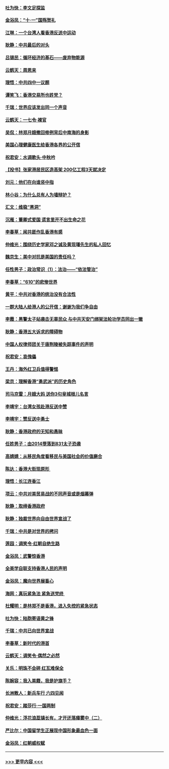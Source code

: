 #### [吐为快：李文足探监](../pages/nsc993/n11509622.md?t=09100122) 
#### [金浴凤：“十‧一”国殇贺礼](../pages/nsc993/n11509593.md?t=09100122) 
#### [江琳：一个台湾人看香港反送中运动](../pages/nsc993/n11509211.md?t=09100122) 
#### [耿静：中共最后的对头](../pages/nsc993/n11508308.md?t=09100122) 
#### [吕锡民：循环经济的基石——废弃物能源](../pages/nsc993/n11508212.md?t=09100122) 
#### [云鹤天：周恩来](../pages/nsc993/n11508055.md?t=09100122) 
#### [理悟：中共四中一议题](../pages/nsc993/n11507782.md?t=09100122) 
#### [谭笑飞：香港交易所也姓党？](../pages/nsc993/n11507753.md?t=09100122) 
#### [千瑞：世界应该发出同一个声音](../pages/nsc993/n11507290.md?t=09100122) 
#### [云鹤天：一七令‧裸官](../pages/nsc993/n11507177.md?t=09100122) 
#### [吴侃：林郑月娥撤回修例背后中南海的身影](../pages/nsc993/n11506876.md?t=09100122) 
#### [美国心理健康医生给香港各界的公开信](../pages/nsc993/n11506809.md?t=09100122) 
#### [祝君安：水调歌头‧中秋吟](../pages/nsc993/n11506758.md?t=09100122) 
#### [【投书】张家港居民区造高架 200亿工程3天就决定](../pages/nsc993/n11506682.md?t=09100122) 
#### [刘元：他们在向谁竖中指](../pages/nsc993/n11505384.md?t=09100122) 
#### [林小谷：为什么总有人为墙辩护？](../pages/nsc993/n11505226.md?t=09100122) 
#### [汇文：维稳“黑洞”](../pages/nsc993/n11504347.md?t=09100122) 
#### [沉雁：董卿式爱国 谎言里开不出生命之花](../pages/nsc993/n11503215.md?t=09100122) 
#### [李春草：闻共匪作乱香港有感](../pages/nsc993/n11503072.md?t=09100122) 
#### [仲维光：围绕历史学家邓之诚及黄现璠先生的私人回忆](../pages/nsc993/n11501330.md?t=09100122) 
#### [魏京生：美中对抗是美国的责任吗？](../pages/nsc993/n11500723.md?t=09100122) 
#### [任性男子：政治常识（1）：法治——“依法管治”](../pages/nsc993/n11500791.md?t=09100122) 
#### [李春草：“610”的悲惨世界](../pages/nsc993/n11501141.md?t=09100122) 
#### [黄平：中共对香港的统治没有合法性](../pages/nsc993/n11499473.md?t=09100122) 
#### [一群大陆人给港人的公开信：谢谢为我们争自由](../pages/nsc993/n11500402.md?t=09100122) 
#### [李霞：黑警太子站袭击无辜民众 与中共天安门绑架法轮功学员同出一辙](../pages/nsc993/n11499805.md?t=09100122) 
#### [耿静：香港五大诉求的障碍物](../pages/nsc993/n11497578.md?t=09100122) 
#### [中国人权律师团关于唐荆陵被失踪事件的声明](../pages/nsc993/n11500014.md?t=09100122) 
#### [祝君安：哀傀儡](../pages/nsc993/n11499776.md?t=09100122) 
#### [王丹：海外红卫兵值得警惕](../pages/nsc993/n11498138.md?t=09100122) 
#### [梁京：理解香港“勇武派”的历史角色](../pages/nsc993/n11498006.md?t=09100122) 
#### [司马京雷：月娥大妈  送你3句皇城根儿名言](../pages/nsc993/n11497885.md?t=09100122) 
#### [李靖宇：台湾女孩赴港反送中赞](../pages/nsc993/n11497721.md?t=09100122) 
#### [李靖宇：赞反送中勇士](../pages/nsc993/n11497452.md?t=09100122) 
#### [耿静：香港政府的无知和愚昧](../pages/nsc993/n11494238.md?t=09100122) 
#### [任姓男子：由2014堕落到831太子恐袭](../pages/nsc993/n11496683.md?t=09100122) 
#### [高婧婧：从移民角度看移民与美国社会的价值磨合](../pages/nsc993/n11495757.md?t=09100122) 
#### [陈达：香港大街现原形 ](../pages/nsc993/n11495441.md?t=09100122) 
#### [理悟：长江连香江](../pages/nsc993/n11495377.md?t=09100122) 
#### [项云：中共对美贸易战的不同声音或是烟幕弹](../pages/nsc993/n11494929.md?t=09100122) 
#### [耿静：取缔香港政府](../pages/nsc993/n11494218.md?t=09100122) 
#### [耿静：独裁世界向自由世界宣战了](../pages/nsc993/n11494190.md?t=09100122) 
#### [千瑞：中共是对世界的拷问](../pages/nsc993/n11493021.md?t=09100122) 
#### [莲园：调笑令‧红朝自绝生路](../pages/nsc993/n11493011.md?t=09100122) 
#### [金浴凤：武警惊香港](../pages/nsc993/n11492994.md?t=09100122) 
#### [全美学自联支持香港人民的声明](../pages/nsc993/n11492630.md?t=09100122) 
#### [金浴凤：魔向世界展畜心](../pages/nsc993/n11492599.md?t=09100122) 
#### [海网：真玩紧急法 紧急送党终 ](../pages/nsc993/n11492535.md?t=09100122) 
#### [杜耀明：是林郑不是香港，进入失控的紧急状态](../pages/nsc993/n11491420.md?t=09100122) 
#### [吐为快：陆胞寄语黄之锋](../pages/nsc993/n11491117.md?t=09100122) 
#### [千瑞：中共已向世界宣战](../pages/nsc993/n11490123.md?t=09100122) 
#### [李春草：新时代的港首](../pages/nsc993/n11489864.md?t=09100122) 
#### [云鹤天：调笑令·偶然之必然](../pages/nsc993/n11489701.md?t=09100122) 
#### [关乐：明珠不会碎 红瓦难保全](../pages/nsc993/n11489647.md?t=09100122) 
#### [陈婉容：我入美籍，我是护旗手？](../pages/nsc993/n11487908.md?t=09100122) 
#### [长洲散人：新兵车行 六四见闻](../pages/nsc993/n11487729.md?t=09100122) 
#### [祝君安：踏莎行‧一国两制](../pages/nsc993/n11487699.md?t=09100122) 
#### [仲维光：浮花浪蕊镇长有，才开还落瘴雾中（二）](../pages/nsc993/n11483286.md?t=09100122) 
#### [严比尔：中国留学生正展现中国形象最血色一面](../pages/nsc993/n11485145.md?t=09100122) 
#### [金浴凤：红朝威权赋](../pages/nsc993/n11485191.md?t=09100122) 

----
#### [ >>> 更早内容 <<< ](../indexes/nsc993-earlier.md)
